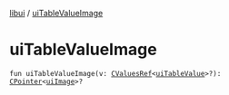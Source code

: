 [libui](index.md) / [uiTableValueImage](./ui-table-value-image.md)

# uiTableValueImage

`fun uiTableValueImage(v: `[`CValuesRef`](../kotlinx.cinterop/-c-values-ref/index.md)`<`[`uiTableValue`](ui-table-value.md)`>?): `[`CPointer`](../kotlinx.cinterop/-c-pointer/index.md)`<`[`uiImage`](ui-image.md)`>?`